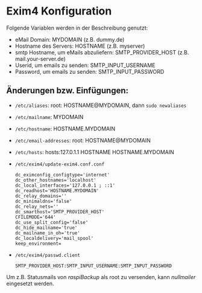 # Exim4 Konfiguration

Folgende Variablen werden in der Beschreibung genutzt:

  - eMail Domain: MYDOMAIN (z.B. dummy.de)
  - Hostname des Servers: HOSTNAME (z.B. myserver)
  - smtp Hostname, um eMails abzuliefern: SMTP_PROVIDER_HOST (z.B. mail.your-server.de)
  - Userid, um emails zu senden: SMTP_INPUT_USERNAME
  - Password, um emails zu senden: SMTP_INPUT_PASSWORD

## Änderungen bzw. Einfügungen:

  - `/etc/aliases`: root: HOSTNAME@MYDOMAIN, dann `sudo newaliases`
  - `/etc/mailname`: MYDOMAIN
  - `/etc/hostname`: HOSTNAME.MYDOMAIN
  - `/etc/email-addresses`: root: HOSTNAME@MYDOMAIN
  - `/etc/hosts`: hosts:127.0.1.1 HOSTNAME HOSTNAME.MYDOMAIN
  - `/etc/exim4/update-exim4.conf.conf`

    ```
    dc_eximconfig_configtype='internet'
    dc_other_hostnames='localhost'
    dc_local_interfaces='127.0.0.1 ; ::1'
    dc_readhost='HOSTNAME.MYDOMAIN'
    dc_relay_domains=''
    dc_minimaldns='false'
    dc_relay_nets=''
    dc_smarthost='SMTP_PROVIDER_HOST'
    CFILEMODE='644'
    dc_use_split_config='false'
    dc_hide_mailname='true'
    dc_mailname_in_oh='true'
    dc_localdelivery='mail_spool'
    keep_environment=
    ```

  - `/etc/exim4/passwd.client`

    ```
    SMTP_PROVIDER_HOST:SMTP_INPUT_USERNAME:SMTP_INPUT_PASSWORD
    ```

Um z.B. Statusmails von *raspiBackup* als root zu versenden, kann *nullmailer* eingesetzt werden.


[.status]: rst
[.source]: https://www.linux-tips-and-tricks.de/de/raspibackupcategoried/573-exim4-konfigurieren

